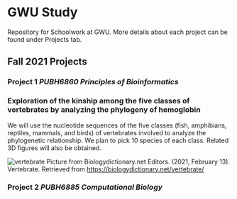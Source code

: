 # GWU Study
Repository for Schoolwork at GWU. More details about each project can be found under Projects tab.

## Fall 2021 Projects
### Project 1 _PUBH6860 Principles of Bioinformatics_
### **Exploration of the kinship among the five classes of vertebrates by analyzing the phylogeny of hemoglobin**

We will use the nucleotide sequences of the five classes (fish, amphibians, reptiles, mammals, and birds) of vertebrates involved to analyze the phylogenetic relationship. We plan to pick 10 species of each class. Related 3D figures will also be obtained.

![vertebrate](https://user-images.githubusercontent.com/94587100/142547436-835167dd-2210-47bc-884b-c8029f935b7e.jpg)
Picture from Biologydictionary.net Editors. (2021, February 13). Vertebrate. Retrieved from https://biologydictionary.net/vertebrate/

### **Project 2** _PUBH6885 Computational Biology_

